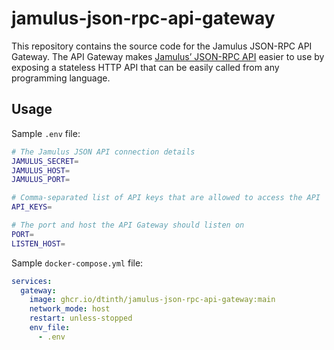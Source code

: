 # jamulus-json-rpc-api-gateway

This repository contains the source code for the Jamulus JSON-RPC API Gateway. The API Gateway makes [Jamulus’ JSON-RPC API](https://github.com/jamulussoftware/jamulus/blob/main/docs/JSON-RPC.md) easier to use by exposing a stateless HTTP API that can be easily called from any programming language.

## Usage

Sample `.env` file:

```sh
# The Jamulus JSON API connection details
JAMULUS_SECRET=
JAMULUS_HOST=
JAMULUS_PORT=

# Comma-separated list of API keys that are allowed to access the API
API_KEYS=

# The port and host the API Gateway should listen on
PORT=
LISTEN_HOST=
```

Sample `docker-compose.yml` file:

```yml
services:
  gateway:
    image: ghcr.io/dtinth/jamulus-json-rpc-api-gateway:main
    network_mode: host
    restart: unless-stopped
    env_file:
      - .env
```
